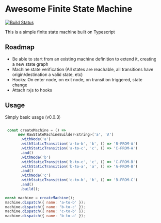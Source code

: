 # Awesome Finite State Machine

[![Build Status](https://travis-ci.org/juancarrey/awsm-fsm.svg?branch=master)](https://travis-ci.org/juancarrey/awsm-fsm)

This is a simple finite state machine built on Typescript

## Roadmap

* Be able to start from an existing machine definition to extend it, creating a new state graph
* Machine state verification (All states are reachable, all transitions have origin/destination a valid state, etc)
* Hooks: On enter node, on exit node, on transition triggered, state change
* Attach rxjs to hooks

## Usage

Simply basic usage (v0.0.3)
```javascript

 const createMachine = () =>
      new RawStateMachineBuilder<string>('a', 'A')
       .withNode('a')
       .withStaticTransition('a-to-b', 'b', () => 'B-FROM-A')
       .withStaticTransition('a-to-c', 'c', () => 'C-FROM-A')
       .and()
       .withNode('b')
       .withStaticTransition('b-to-c', 'c', () => 'C-FROM-B')
       .withStaticTransition('b-to-a', 'a', () => 'A-FROM-B')
       .and()
       .withNode('c')
       .withStaticTransition('c-to-b', 'b', () => 'B-FROM-C')
       .and()
       .build();

const machine = createMachine();
machine.dispatch({ name: 'a-to-b' });
machine.dispatch({ name: 'b-to-c' });
machine.dispatch({ name: 'c-to-b' });
machine.dispatch({ name: 'b-to-a' });
```